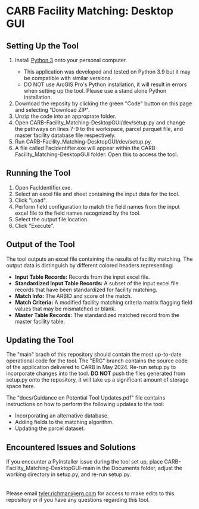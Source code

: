 # CARB Facility Matching: Desktop GUI
 
## Setting Up the Tool
<ol>
 <li>Install <a href="https://www.python.org/downloads/">Python 3</a> onto your personal computer.</li>
 <ul>
  <li>This application was developed and tested on Python 3.9 but it may be compatible with similar versions.</li>
  <li>DO NOT use ArcGIS Pro's Python installation, it will result in errors when setting up the tool. Please use a stand alone Python installation.</li>
 </ul>
 <li>Download the reposity by clicking the green "Code" button on this page and selecting "Download ZIP".</li>
 <li>Unzip the code into an approprate folder.</li>
 <li>Open CARB-Facility_Matching-DesktopGUI/dev/setup.py and change the pathways on lines 7-9 to the workspace, parcel parquet file, and master facility database file respectively.</li>
 <li>Run CARB-Facility_Matching-DesktopGUI/dev/setup.py.</li>
 <li>A file called FacIdentifier.exe will appear within the CARB-Facility_Matching-DesktopGUI folder. Open this to access the tool.</li>
</ol>

## Running the Tool
<ol>
 <li>Open FacIdentifier.exe.</li>
 <li>Select an excel file and sheet containing the input data for the tool.</li>
 <li>Click "Load".</li>
 <li>Perform field configuration to match the field names from the input excel file to the field names recognized by the tool.</li>
 <li>Select the output file location.</li>
 <li>Click "Execute".</li>
</ol>

## Output of the Tool
The tool outputs an excel file containing the results of facility matching. The output data is distinguish by different colored headers representing:
<ul>
 <li><b>Input Table Records:</b> Records from the input excel file.</li>
 <li><b>Standardized Input Table Records:</b> A subset of the input excel file records that have been standardized for facility matching.</li>
 <li><b>Match Info:</b> The ARBID and score of the match.</li>
 <li><b>Match Criteria:</b> A modified facility matching criteria matrix flagging field values that may be mismatched or blank.</li>
 <li><b>Master Table Records:</b> The standardized matched record from the master facility table.</li>
</ul>

## Updating the Tool
The "main" brach of this repository should contain the most up-to-date operational code for the tool. The "ERG" branch contains the source code of the application delivered to CARB in May 2024. Re-run setup.py to incorporate changes into the tool. <b>DO NOT</b> push the files generated from setup.py onto the repository, it will take up a significant amount of storage space here.

The "docs/Guidance on Potential Tool Updates.pdf" file contains instructions on how to perform the following updates to the tool:
<ul>
 <li>Incorporating an alternative database.</li>
 <li>Adding fields to the matching algorithm.</li>
 <li>Updating the parcel dataset.</li>
</ul>

## Encountered Issues and Solutions
If you encounter a PyInstaller issue during the tool set up, place CARB-Facility_Matching-DesktopGUI-main in the Documents folder, adjust the working directory in setup.py, and re-run setup.py.
<br><br><br>
Please email tyler.richman@erg.com for access to make edits to this repository or if you have any questions regarding this tool.
